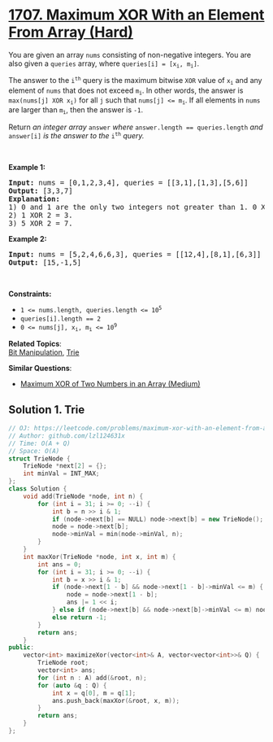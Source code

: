 # [1707. Maximum XOR With an Element From Array (Hard)](https://leetcode.com/problems/maximum-xor-with-an-element-from-array/)

<p>You are given an array <code>nums</code> consisting of non-negative integers. You are also given a <code>queries</code> array, where <code>queries[i] = [x<sub>i</sub>, m<sub>i</sub>]</code>.</p>

<p>The answer to the <code>i<sup>th</sup></code> query is the maximum bitwise <code>XOR</code> value of <code>x<sub>i</sub></code> and any element of <code>nums</code> that does not exceed <code>m<sub>i</sub></code>. In other words, the answer is <code>max(nums[j] XOR x<sub>i</sub>)</code> for all <code>j</code> such that <code>nums[j] &lt;= m<sub>i</sub></code>. If all elements in <code>nums</code> are larger than <code>m<sub>i</sub></code>, then the answer is <code>-1</code>.</p>

<p>Return <em>an integer array </em><code>answer</code><em> where </em><code>answer.length == queries.length</code><em> and </em><code>answer[i]</code><em> is the answer to the </em><code>i<sup>th</sup></code><em> query.</em></p>

<p>&nbsp;</p>
<p><strong>Example 1:</strong></p>

<pre><strong>Input:</strong> nums = [0,1,2,3,4], queries = [[3,1],[1,3],[5,6]]
<strong>Output:</strong> [3,3,7]
<strong>Explanation:</strong>
1) 0 and 1 are the only two integers not greater than 1. 0 XOR 3 = 3 and 1 XOR 3 = 2. The larger of the two is 3.
2) 1 XOR 2 = 3.
3) 5 XOR 2 = 7.
</pre>

<p><strong>Example 2:</strong></p>

<pre><strong>Input:</strong> nums = [5,2,4,6,6,3], queries = [[12,4],[8,1],[6,3]]
<strong>Output:</strong> [15,-1,5]
</pre>

<p>&nbsp;</p>
<p><strong>Constraints:</strong></p>

<ul>
	<li><code>1 &lt;= nums.length, queries.length &lt;= 10<sup>5</sup></code></li>
	<li><code>queries[i].length == 2</code></li>
	<li><code>0 &lt;= nums[j], x<sub>i</sub>, m<sub>i</sub> &lt;= 10<sup>9</sup></code></li>
</ul>


**Related Topics**:  
[Bit Manipulation](https://leetcode.com/tag/bit-manipulation/), [Trie](https://leetcode.com/tag/trie/)

**Similar Questions**:
* [Maximum XOR of Two Numbers in an Array (Medium)](https://leetcode.com/problems/maximum-xor-of-two-numbers-in-an-array/)

## Solution 1. Trie

```cpp
// OJ: https://leetcode.com/problems/maximum-xor-with-an-element-from-array/
// Author: github.com/lzl124631x
// Time: O(A + Q)
// Space: O(A)
struct TrieNode {
    TrieNode *next[2] = {};
    int minVal = INT_MAX;
};
class Solution {
    void add(TrieNode *node, int n) {
        for (int i = 31; i >= 0; --i) {
            int b = n >> i & 1;
            if (node->next[b] == NULL) node->next[b] = new TrieNode();
            node = node->next[b];
            node->minVal = min(node->minVal, n);
        }
    }
    int maxXor(TrieNode *node, int x, int m) {
        int ans = 0;
        for (int i = 31; i >= 0; --i) {
            int b = x >> i & 1;
            if (node->next[1 - b] && node->next[1 - b]->minVal <= m) {
                node = node->next[1 - b];
                ans |= 1 << i;
            } else if (node->next[b] && node->next[b]->minVal <= m) node = node->next[b];
            else return -1;
        }
        return ans;
    }
public:
    vector<int> maximizeXor(vector<int>& A, vector<vector<int>>& Q) {
        TrieNode root;
        vector<int> ans;
        for (int n : A) add(&root, n);
        for (auto &q : Q) {
            int x = q[0], m = q[1];
            ans.push_back(maxXor(&root, x, m));
        }
        return ans;
    }
};
```